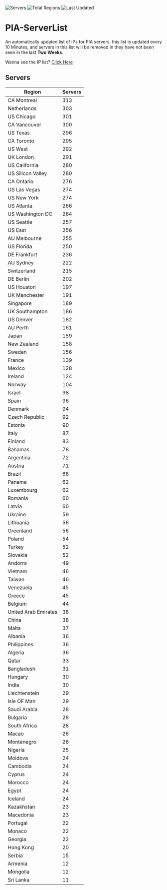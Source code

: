 ![Servers](https://img.shields.io/badge/Servers-10,939-darkgreen)
![Total Regions](https://img.shields.io/badge/Total_Regions-97-darkgreen)
![Last Updated](https://img.shields.io/badge/Last_Updated-April_29_2024_07:00_EDT-darkgreen)

# PIA-ServerList
An automatically updated list of IPs for PIA servers, this list is updated every 10 Minutes, and servers in this list will be removed in they have not been seen in the last **Two Weeks**.

Wanna see the IP list? [Click Here](./servers.json)

## Servers
| Region               | Servers |
|----------------------|---------|
| CA Montreal | 313 |
| Netherlands | 303 |
| US Chicago | 301 |
| CA Vancouver | 300 |
| US Texas | 296 |
| CA Toronto | 295 |
| US West | 292 |
| UK London | 291 |
| US California | 280 |
| US Silicon Valley | 280 |
| CA Ontario | 276 |
| US Las Vegas | 274 |
| US New York | 274 |
| US Atlanta | 266 |
| US Washington DC | 264 |
| US Seattle | 257 |
| US East | 256 |
| AU Melbourne | 255 |
| US Florida | 250 |
| DE Frankfurt | 236 |
| AU Sydney | 222 |
| Switzerland | 215 |
| DE Berlin | 202 |
| US Houston | 197 |
| UK Manchester | 191 |
| Singapore | 189 |
| UK Southampton | 186 |
| US Denver | 182 |
| AU Perth | 161 |
| Japan | 159 |
| New Zealand | 158 |
| Sweden | 156 |
| France | 139 |
| Mexico | 128 |
| Ireland | 124 |
| Norway | 104 |
| Israel | 98 |
| Spain | 96 |
| Denmark | 94 |
| Czech Republic | 92 |
| Estonia | 90 |
| Italy | 87 |
| Finland | 83 |
| Bahamas | 78 |
| Argentina | 72 |
| Austria | 71 |
| Brazil | 68 |
| Panama | 62 |
| Luxembourg | 62 |
| Romania | 60 |
| Latvia | 60 |
| Ukraine | 59 |
| Lithuania | 56 |
| Greenland | 56 |
| Poland | 54 |
| Turkey | 52 |
| Slovakia | 52 |
| Andorra | 49 |
| Vietnam | 46 |
| Taiwan | 46 |
| Venezuela | 45 |
| Greece | 45 |
| Belgium | 44 |
| United Arab Emirates | 38 |
| China | 38 |
| Malta | 37 |
| Albania | 36 |
| Philippines | 36 |
| Algeria | 36 |
| Qatar | 33 |
| Bangladesh | 31 |
| Hungary | 30 |
| India | 30 |
| Liechtenstein | 29 |
| Isle OF Man | 29 |
| Saudi Arabia | 28 |
| Bulgaria | 28 |
| South Africa | 28 |
| Macao | 26 |
| Montenegro | 26 |
| Nigeria | 25 |
| Moldova | 24 |
| Cambodia | 24 |
| Cyprus | 24 |
| Morocco | 24 |
| Egypt | 24 |
| Iceland | 24 |
| Kazakhstan | 23 |
| Macedonia | 23 |
| Portugal | 22 |
| Monaco | 22 |
| Georgia | 22 |
| Hong Kong | 20 |
| Serbia | 15 |
| Armenia | 12 |
| Mongolia | 12 |
| Sri Lanka | 11 |